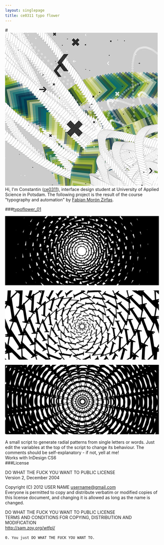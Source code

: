 ```yaml
---
layout: singlepage
title: ce0311 typo flower
---
```

#![AVATAR](assets/images/avatar/ce0311.png) Hi,
I'm Constantin ([ce0311](https://github.com/ce0311)), interface design student at University of Applied Science in Potsdam. The following project is the result of the course "typography and automation" by [Fabian Morón Zirfas](https://github.com/fabiantheblind).

###[typoflower_01](https://raw.github.com/fabiantheblind/auto-typo-adbe-id/master/ce0311/typoflower_01.jsx)  

![TEASER](assets/images/teaser/preview_1_ce0311.png)  

![TEASER](assets/images/teaser/preview_2_ce0311.png)  

![TEASER](assets/images/teaser/preview_3_ce0311.png)  

A small script to generate radial patterns from single letters or words. Just edit the variables at the top of the script to change its behaviour. The comments should be self-explanatory - if not, yell at me!  
Works with InDesign CS6  
###License  


DO WHAT THE FUCK YOU WANT TO PUBLIC LICENSE  
Version 2, December 2004  

 Copyright (C) 2012 USER NAME <username@gmail.com>  
 Everyone is permitted to copy and distribute verbatim or modified copies of this license document, and changing it is allowed as long as the name is changed.  

DO WHAT THE FUCK YOU WANT TO PUBLIC LICENSE  
TERMS AND CONDITIONS FOR COPYING, DISTRIBUTION AND MODIFICATION  
http://sam.zoy.org/wtfpl/

`0. You just DO WHAT THE FUCK YOU WANT TO.  `